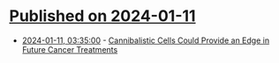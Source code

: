 # [Published on 2024-01-11](index.md)

* [2024-01-11, 03:35:00](https://soylentnews.org/article.pl?sid=24/01/10/032219&from=rss) - [Cannibalistic Cells Could Provide an Edge in Future Cancer Treatments](https://soylentnews.org/article.pl?sid=24/01/10/032219&from=rss)
